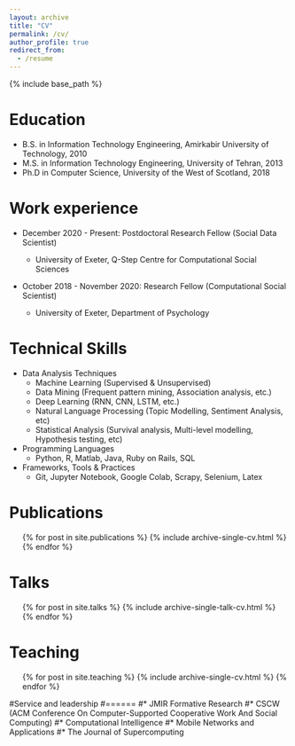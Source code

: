 ```yaml
---
layout: archive
title: "CV"
permalink: /cv/
author_profile: true
redirect_from:
  - /resume
---
```


{% include base_path %}

Education
======
* B.S. in Information Technology Engineering, Amirkabir University of Technology, 2010
* M.S. in Information Technology Engineering, University of Tehran, 2013
* Ph.D in Computer Science, University of the West of Scotland, 2018 

Work experience
======
* December 2020 - Present: Postdoctoral Research Fellow (Social Data Scientist)
  * University of Exeter, Q-Step Centre for Computational Social Sciences

* October 2018 - November 2020: Research Fellow (Computational Social Scientist)
  * University of Exeter, Department of Psychology
  
Technical Skills
======
* Data Analysis Techniques
  * Machine Learning (Supervised & Unsupervised)
  * Data Mining (Frequent pattern mining, Association analysis, etc.)
  * Deep Learning (RNN, CNN, LSTM, etc.)
  * Natural Language Processing (Topic Modelling, Sentiment Analysis, etc)
  * Statistical Analysis (Survival analysis, Multi-level modelling, Hypothesis testing, etc)
* Programming Languages
  * Python, R, Matlab, Java, Ruby on Rails, SQL
* Frameworks, Tools & Practices
  * Git, Jupyter Notebook, Google Colab, Scrapy, Selenium, Latex

Publications
======
  <ul>{% for post in site.publications %}
    {% include archive-single-cv.html %}
  {% endfor %}</ul>
  
Talks
======
  <ul>{% for post in site.talks %}
    {% include archive-single-talk-cv.html %}
  {% endfor %}</ul>
  
Teaching
======
  <ul>{% for post in site.teaching %}
    {% include archive-single-cv.html %}
  {% endfor %}</ul>
  
#Service and leadership
#======
#* JMIR Formative Research
#* CSCW (ACM Conference On Computer-Supported Cooperative Work And Social Computing)
#* Computational Intelligence
#* Mobile Networks and Applications
#* The Journal of Supercomputing


